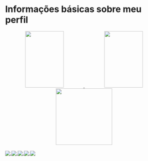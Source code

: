<h1>Informações básicas sobre meu perfil</h1>

<div align="center">
  
  <a href="https://github.com/pedro-barreto">
  <img width="49.5%" height="180em" src="https://github-readme-stats.vercel.app/api?username=pedro-barreto&show_icons=true&theme=tokyonight&include_all_commits=true&count_private=true"/>
  <img width="49.5%" height="180em" src="https://github-readme-stats.vercel.app/api/top-langs/?username=pedro-barreto&layout=compact&langs_count=7&theme=tokyonight"/>
  <img height="180em" src="https://github-readme-streak-stats.herokuapp.com/?user=pedro-barreto&theme=tokyonight&include_all_commits=true"/>
    
</div>
  
  <div style="display: inline_block"><br>
  <img align="center" src="https://img.shields.io/badge/HTML5-E34F26?style=for-the-badge&logo=html5&logoColor=white">
  <img align="center" src="https://img.shields.io/badge/CSS3-1572B6?style=for-the-badge&logo=css3&logoColor=white">
  <img align="center" src="https://img.shields.io/badge/JavaScript-323330?style=for-the-badge&logo=javascript&logoColor=F7DF1E">
  <img align="center" src="https://img.shields.io/badge/C-00599C?style=for-the-badge&logo=c&logoColor=white">
  <img align="center" src="https://img.shields.io/badge/Java-ED8B00?style=for-the-badge&logo=java&logoColor=white">
     
</div>

